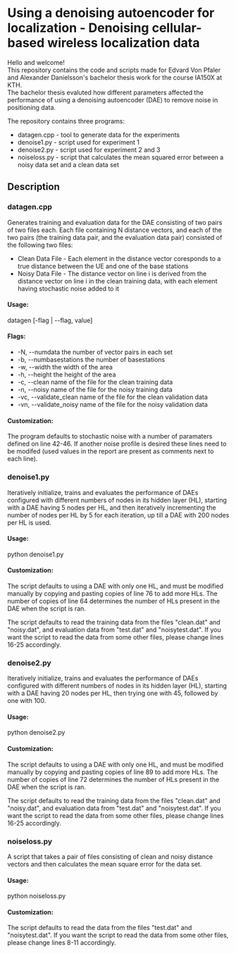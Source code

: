 # Using a denoising autoencoder for localization - Denoising cellular-based wireless localization data
Hello and welcome!\
This repository contains the code and scripts made for Edvard Von Pfaler and Alexander Danielsson's bachelor thesis work for the course IA150X at KTH.\
The bachelor thesis evaluted how different parameters affected the performance of using a denoising
autoencoder (DAE) to remove noise in positioning data.

The repository contains three programs:
* datagen.cpp - tool to generate data for the experiments
* denoise1.py - script used for experiment 1
* denoise2.py - script used for experiment 2 and 3
* noiseloss.py - script that calculates the mean squared error between a noisy data set and a clean data set

## Description
### datagen.cpp
Generates training and evaluation data for the DAE consisting of two pairs of two files each.
Each file containing N distance vectors, and each of the two pairs (the training data pair, and the evaluation data pair) consisted of the following two files:
* Clean Data File - Each element in the distance vector coresponds to a true distance between the UE and one of the base stations
* Noisy Data File - The distance vector on line i is derived from the distance vector on line i in the clean training data, with each element having stochastic noise added to it

#### Usage:
datagen [-flag | --flag, value]
#### Flags:
  * -N, --numdata           the number of vector pairs in each set
  * -b, --numbasestations   the number of basestations
  * -w, --width             the width of the area
  * -h, --height            the height of the area
  * -c, --clean             name of the file for the clean training data
  * -n, --noisy             name of the file for the noisy training data
  * -vc, --validate_clean   name of the file for the clean validation data
  * -vn, --validate_noisy   name of the file for the noisy validation data
  
#### Customization:
The program defaults to stochastic noise with a number of paramaters defined on line 42-46. If another noise profile is
desired these lines need to be modifed (used values in the report are present as comments next to each line).
  
### denoise1.py
Iteratively initialize, trains and evaluates the performance of DAEs configured with different numbers of nodes
in its hidden layer (HL), starting with a DAE having 5 nodes per HL, and then iteratively incrementing the number of
nodes per HL by 5 for each iteration, up till a DAE with 200 nodes per HL is used.

#### Usage:
python denoise1.py

#### Customization:
The script defaults to using a DAE with only one HL, and must be modified manually by copying and pasting copies of line
76 to add more HLs. The number of copies of line 64 determines the number of HLs present in the DAE when the script is ran.

The script defaults to read the training data from the files "clean.dat" and "noisy.dat", and evaluation data from
"test.dat" and "noisytest.dat". If you want the script to read the data from some other files, please change lines 16-25 accordingly.

### denoise2.py
Iteratively initialize, trains and evaluates the performance of DAEs configured with different numbers of nodes
in its hidden layer (HL), starting with a DAE having 20 nodes per HL, then trying one with 45, followed by one with 100.

#### Usage:
python denoise2.py

#### Customization:
The script defaults to using a DAE with only one HL, and must be modified manually by copying and pasting copies of line
89 to add more HLs. The number of copies of line 72 determines the number of HLs present in the DAE when the script is ran.

The script defaults to read the training data from the files "clean.dat" and "noisy.dat", and evaluation data from
"test.dat" and "noisytest.dat". If you want the script to read the data from some other files, please change lines 16-25 accordingly.

### noiseloss.py
A script that takes a pair of files consisting of clean and noisy distance vectors and then calculates the mean square
error for the data set.

#### Usage:
python noiseloss.py

#### Customization:
The script defaults to read the data from the files "test.dat" and "noisytest.dat". If you want the script to read
the data from some other files, please change lines 8-11 accordingly.
